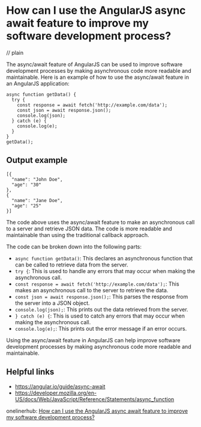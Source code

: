 # How can I use the AngularJS async await feature to improve my software development process?
// plain

The async/await feature of AngularJS can be used to improve software development processes by making asynchronous code more readable and maintainable. Here is an example of how to use the async/await feature in an AngularJS application:

```
async function getData() {
  try {
    const response = await fetch('http://example.com/data');
    const json = await response.json();
    console.log(json);
  } catch (e) {
    console.log(e);
  }
}
getData();
```

## Output example

```
[{
  "name": "John Doe",
  "age": "30"
},
{
  "name": "Jane Doe",
  "age": "25"
}]
```

The code above uses the async/await feature to make an asynchronous call to a server and retrieve JSON data. The code is more readable and maintainable than using the traditional callback approach.

The code can be broken down into the following parts:
- `async function getData()`: This declares an asynchronous function that can be called to retrieve data from the server.
- `try {`: This is used to handle any errors that may occur when making the asynchronous call.
- `const response = await fetch('http://example.com/data');`: This makes an asynchronous call to the server to retrieve the data.
- `const json = await response.json();`: This parses the response from the server into a JSON object.
- `console.log(json);`: This prints out the data retrieved from the server.
- `} catch (e) {`: This is used to catch any errors that may occur when making the asynchronous call.
- `console.log(e);`: This prints out the error message if an error occurs.

Using the async/await feature in AngularJS can help improve software development processes by making asynchronous code more readable and maintainable.

## Helpful links
- https://angular.io/guide/async-await
- https://developer.mozilla.org/en-US/docs/Web/JavaScript/Reference/Statements/async_function

onelinerhub: [How can I use the AngularJS async await feature to improve my software development process?](https://onelinerhub.com/angularjs/how-can-i-use-the-angularjs-async-await-feature-to-improve-my-software-development-process)